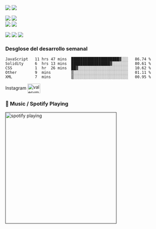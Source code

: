 <p>
<img src="https://blog.soliditylang.org/img/2020/09/Underhanded_Solidity.gif">
<img src="https://cointral.com/wp-content/uploads/2019/11/solidity-nedir.png">
</p>

<p>
  <img src="https://img.shields.io/badge/JavaScript-F7DF1E?style=for-the-badge&logo=javascript&logoColor=black">
  <img src="https://img.shields.io/badge/Python-14354C?style=for-the-badge&logo=python&logoColor=white">
  <br>
  <img src="https://img.shields.io/badge/HTML5-E34F26?style=for-the-badge&logo=html5&logoColor=white">
  <img src="https://img.shields.io/badge/CSS3-1572B6?style=for-the-badge&logo=css3&logoColor=white"> 
</p>

<p>
  <img src="https://img.shields.io/badge/Ubuntu-E95420?style=for-the-badge&logo=ubuntu&logoColor=white">
  <img src="https://img.shields.io/badge/GitHub-100000?style=for-the-badge&logo=github&logoColor=white">
  <img src="https://img.shields.io/badge/Linux-FCC624?style=for-the-badge&logo=linux&logoColor=black">
</p>

### Desglose del desarrollo semanal

<!--START_SECTION:waka-->
```text
JavaScript   11 hrs 47 mins  █████████████████████▓░░░   86.74 % 
Solidity     6  hrs 13 mins  █████████████████▓░░░░░░░   80.61 %
CSS          1  hr  26 mins  ██▓░░░░░░░░░░░░░░░░░░░░░░   10.62 % 
Other        9  mins         ▒░░░░░░░░░░░░░░░░░░░░░░░░   01.11 % 
XML          7  mins         ▒░░░░░░░░░░░░░░░░░░░░░░░░   00.95 % 
```
<!--END_SECTION:waka-->

<p>Instagram <a href="https://www.instagram.com/valerymoncheri" target="blank"><img align="center" src="https://raw.githubusercontent.com/rahuldkjain/github-profile-readme-generator/master/src/images/icons/Social/instagram.svg" alt="valerymoncheri" height="30" width="40" /></a>
</p>

### 💜 Music / Spotify Playing
[<img src="https://spotify-now-playing-kappa.vercel.app/api/spotify-playing" alt="spotify playing" width="350" />]()

